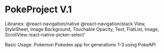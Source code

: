 # PokeProject V.1

Libraries: 
    @react-navigation/native
    @react-navigation/stack
    View, StyleSheet, Image Background, Touchable Opacity, Text, FlatList, Image, ScrollView
    react-native-picker-select'

Basic Usage:
    Pokemon Pokedex app for generations 1-3 using PokeAPI  
    